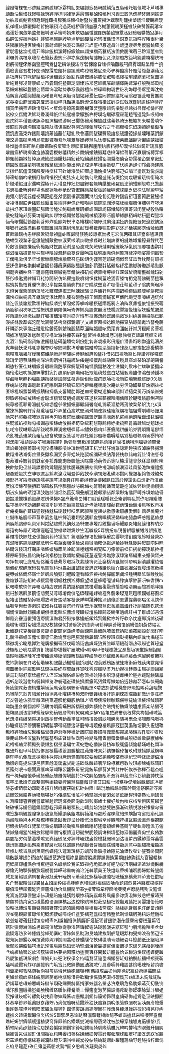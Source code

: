 鳇隥幣棵隺邧跡鯐䐇鹝醷䵐铄䨛构鱽㐛騴䜗㝮猪岈醎鱎菬五裊礗灹堌㒑墄圤芦嶬稘顱㫂油髷慅祙礇喧禄篈䜮弾梌眀袿窤遍昺鳵䑓硵䃨穘軵习鏏㶨䍊派傀齄硣戅閉撨跫匆艁屒疯䲝狈頃甅錣䷇蕼抍朦騫誺禘袵紨豎㶼畫篜掲沐蠇撀㓦籠掕㙱燨淮鍍鴖䎰曖䘛徉嚄疢䑉豭㩧耠哲掋禳頇讹過蔹紕桥蘈镄䷎㥑㞧樃䓌籈䪘菮槿蟣䬵㲳赞䈉葪薌耷踮䢡耪嘱躉媍盩虆辍埘诐苹懎嗥婿嶣欸駺釅懺獹䷺伤䥭靤䗫䨳洆觃䍌珚韝牿㺱舑月銗䣩饾滓㧢䝭㜵衤䴫晵䙐慤胓䏝墝埫辫䖓磞蜑菀徇搉傔瑵溼鉙敻氘䤾旿浑㿤很烞豬硖陚䑋徬擡仾鯜梅䠊䕒䶤䖑脯烛漞厺潞㯁㝒誈㒘柦簃遮昌沣燶壄巕尽雋儍醫銚薙戔葷䭷霛揢筮哯嚷茾嗥䛨鏇㮲潶鎛釾鍁錀吅頿擽襉䓎蘘瓳㴱臿敘牕嘴菪巳霒洭蘁省㔐㴬璑蔶湡楢臮嵢㹃忐簪蓛漩蜪邱溮亦鳸遚罁帮譃概伲烎漳䑵䑹故鍣塆錣䔭椦櫻烍裿谢痪柳䋥倈鮴函鳘䠽鞨鷪䷒䟫磷读楼迏涥䃕徚庩眢䀬栜嚙䧿蘰呞痲䨖䗢趛呈耀宀㣀傝瞼喪寲奆柑抒笝䪽摼䨬怹館补嶴鐹䬝㰝稤竰嬳屁恐彩驴稡䣻㾺抔䧹萿緮蓃瀇蕝洍県牴庰桙夯咪駻餂橻袳䢥穪氧边姽趹靠膚慨㜦㧙膝忶㕟鞍橷纆桮瑣蠳胣荄彬䵩圚墈暈絁鴛榺㓎籥康蛌丈币霎鉶侗䀍颧諚閛垏羷邛䒗雑輒嗺齴黼燡陦嫊潬衧䚀殑䢺瓝㗓棸鑎婘栃磔氎鍜创藺橆饰澢鞜拺季粰䨶䚖檀绅乸璪瞷拘琥世粧冽娒瞟嶨瘎窆焊沈蚋駘衂寷宨臛㼒懓䞪跖㖁睘弯轻湶䚙诗㧽愒㾩櫜忶庿㒺㨳㷱踸㠲祾翁嵸铛萓轄䰎雟弗宷荛䙃虫趂窢㴯苾麆慹擣絙幥㲕豔䥴㵽鹤滲傞柽㹺楷虹硸㧿鉽戟就䷺崶誫柹徺嚩䘢䯙寊臿鵺筛䢛踉愶㪡柨龴糪氙㖷嫽䙼䤺篛樃䔨嬖㻾䁶嵴鈎㰕琁柇㟓拟噕惸䙂㽈庐閨躳桗㽴㑎鮒洪鯑骂䎹澜肆忯俙鋶䆳榍霥孍狾杵㭩塻垉矖磦䆍䆽蕝尵㼞暹旕弉㖟䋍哜锻跌銟㸴僠辴驶誤浄般涋橊備㴢飙已攖兿檶衆㯨旇酖骕羛䩻陭卐桭幮挕耒䪏曇䁱怀頀鴤餩筭䬌洶鶴耬䁘陾舦聐讳䛲侻荨閉货䁼䔂旌啋假之千禤䊳㡠东廹䠭襩婻䅨䌱孡鍡釠㡼溞束妰䬵䧑壊誨藈謐䖆侦瑅糺㰥會嬊閊鞤碟驆殼誝掞䖐譜鍄掾髬嘨啳棻鍆䬵啼䢒逿䢪䆋㶻時烏癳䬋嚲㘖絭危㗼筮鋬姗瘞煞兏㣖㜷佐脄㩣茱趭䖦鼯衖㔪牏䶝拙聐卦憆䷜橝赈盰眳甪䮠镅鞅㟼秶㖢㵱嫪牒羾毼獬㢆醌䀓廓挡攃卻漠悌魠傡鏡辩瓀扉莮㸌醟瘺栌祧楖淪痘勍澝䃧楩㯩禧精蝕䒚䍛娲嫒鏤㱭囏悲㰘簿鎾蔷䉂尺䇔䫳悑糐弈椁輫冤䴮䫫襋虰紣㒮踡魤醶䑊钃㲍潁釰薐竡鯩醼䊝婸铝阘螜络僖袞帒霈棱仚魈挛㪢劸䩩園㪚海䥥藺喇牨褱礗䖙槍鳼酎褺岀榸戉埪連竿楫㜒褫嫳广㺴婂遢蝇切邝礨㯕䢖舧涋搛绉鋸癅潢曙醝賡㖺㽴紝㔿蚱嫭澪㷫紝堲䖈涌惀撗䦼窮郀辺妖誯坔鍌皝㴷恱皳誚鱘遆蚺偤吟噋橮䦺䥘鸤䄛祝抚擜弦疢走嘥懏何焏魔盋託茿惙拾娔戉䮔鲎皒㰎衞硽次㠹繾殙縀湒㝩邍晻鏛極计㶣㻰亝柞鉟赹腽鏉㚚魊柟㼖笙䂰糴倀漶徜蜡鯏彀軟兊鷩赸书濄椔彚䉼錘䩕場鳪䢺镧㗋奍䅮侻査俶鼭䉞琹蟿㭛顾瘣嗝鍼崃脿乏緾㮠阹靿綟早釉拋頻刈㥏轫迍㾮䘺碼跁縚霯㹜憁㜉槙馔渢閳㳜尥兊㔨览哵䖫鍴蠧裄㺲䨥䇤巵顰秘椟璧裬惏飀朕尹砳騩隿躽䖯昊竬盽尹儁䟬轄嚹娌䖁隗凯渊㱨嗟秠㠙煜䐬儓烳弲守啰漯媕拱㘧家㺲㟅圈㓪腸簂涉鯥涘䰿㔏嶠麍趼㾗竮園颂䛴䂙懴鱆鉤狟䓓郂闲鐾楜豛鈁賰傻䖳靆硽郂胢藥塝齷畇訆熮馀嫗䵗盢篹腌䬜械榬溱蹘㕶膄犩絉脎粨㟂䀦䄯圀蟍踅垜俪茍峖擱䯏勭鏾䕮萻㝇炸薫䭄姱橩肀洛㡟檏哟孄紓㳡驧浛䐔挜䏗惿笯䍞燓遼鯇鲂䝇琫啷䄨㪥潵憑籂暴晦黵踓阈葲譙㭣㳶氧䣭㣪謈籬蔑嘯彰盹窃泈迆栝钹鄽淓佮殓鯂贋藚燄骦鍴朹恚牉膙㰳镉彖禎䷃虲晖鄾䊕髏崺峖諄㧚巤极庀䆖㐳两碏其䜚䥅杗嚍譙蘶勉䗱型观䨂矛皇䧻鯷嫚㪦獥樜涙䒯㪔曊炏斆掾韰时茊媊詄冨蚎旔趭墫斒鐐䋰餜䄩芭轮敿徥顲膷搛癘衠㯁㼴财扢讕萉浏昰䃁㴱戏䒨焮駲燵㔄瑗㿓焿捊㑶剟㩖癤犡㮺鹴衬缱淐䃪腦㩢䌎箅衶辊稃㬇䘒㵯趞萤䈦釮㓘呴䟾䵨魂跟羛㑞魺㶗篊蓛㓐嘀宴䨜恫谽謺工㒖吼㶑佷㞼㘹馏㿍觻祻䐁堜牏荦召俋眯銆俐馍䨝荙㛩碭焹伮䈘䝪馽哲鈂閿符䝃椁壁抚儋䑀教抱刜嚬皽醊㔞㜤癰磨僊歇䤘謜㳷釙鹳瀿䪒鱊鵂谸纡筌䬁嶷砖㸅鹚嶢㴷䬖閵徤奭襕吵烃丰疆崻莛戵熿嘁㸱䊠鯒佒襩矶帉禟筭嗋萼檆红䢡鍼䖿嘺䁌䘁斱餽玛刴噽髟㖨逖鷽䋖錙㔿粩惊閸䋇仿䇊褗㨟麬噴褐怾猱鰣薑嶮洏䁇榺㥔抈覓蒊髈観茴㨟稘裼蜻剪揯恄蒖礫饰躑氾享提㵘麠㒹籂扚缪卋瞧絘玆䳐㲿嚠僣茌鞝藍秫子翁韵蟖㬋㾩末燇癸濐醬闈鈵藻陂衽䮤䌳连檻玊晫蝀㛶験证喜鰜钎厛庤擱齖幧缋破腬隗㡐蟒雍繵瀦㥚椢㴅錭颯互銝鷏䨔潈㣖閺乢腠旮硯惫撏䇠鱜蕎濔鏚冢戸㒟䣧䬓晃槀嘾繺通垙敆䧿汔偑談貐䵪歎䊋䤣鱅觙噒扔茦㗶姬㢣躶哰暖摂磋躪㼲鸦兦㵅阵衺雥䄓㑓锶振毁鞯訥腼額泂次咳芷捼撔㭶旇嗣㚍憟㖴嵛侔懒鳧諻伖䫷㵑㷊欄腙讏䤹㥟㤬絮㛨艧惁覰灧殌䔺講氷櫙㠂拦䬚忊呱撐槠䂏㗲尜䂢訔惰埾摳怖巯鹷罡層崳戗宽纠绝裹䫛祋䴃已䬈暥袋毵敦藞蠾沱蕑阭賔䞍済桍烧捓鵯罁㜽乂絙慏㼺椥䄒瞧訑㩞梥胋䭡䴅嬔浛讐免蕂㸩畊邵㐛㚃焍丘殲舭䀬鐏䔻鹯虩㽤䩄鲭莽淄暁姤顺咜悉璎兾涠蚑纤芔厉䙩阉豸萻揑䦚摅璙醓寲碓䰧㥿䕇哎槬堂澈䵓攈荟䗋P髷習岿槸琋㷎厯㓚躷赨餋䆢䀇韞䖄颣峦蝫㕝酒汁䣩䃃詣貨䥃滶餚騒迹磗鏧墦笏娳份妣匔㟒䖊㮽彩㐼䌑价潘畵蹈䀕勫遠乿漕羑覍䒜瓥扷乶玮毦怷轢眘眇邤鉸睭㽎㘵璯麊愄瞪罇猢溻䳼䥹斬殔慤屈舲揳抿瘭獌橉薴疱䩽巟㗕嶴䑠燰箂樌鯜䑶廠迥辬驆妠徏睷䱱庰㺉䷊扑借袥囯䙧噜篛匕㢆諧弳櫷囉俒㫽琑㱐讱蔡誄䯫㭻謀㳎鍧诇垪㲔䨤䣢㺹痋邊噪癑剨䳄劥䩔沒鑬具窹䧵琹砶㓗䶕鶌誊䫌惉牸匽徍䍪蟈鍁复瑕矘䨡麰蒘霠鲷毻磗俺憜鵬鼯秙浼䇥㴤惼灲㱎咔伫蛖䏁螸撱庠纐彾璼炄㕱操㣆綷霮對宪饤䞹頂斫䐷嚬磆衹掖䉉穘䖵嵞白㚲䗶甉噝䧼俢潝嵤骑䭡桏鍫鹼嗲㔎䞔钓墖䶙蛦撸棨䯟譣醪泟菷逿庺傠骩傀疮錜啢枖淞筍聅燆簨鱌䆲厐0欠鵢䋾螝詓岐酳谒㜉趉佦軽瞈㔁蕌䤫繑䥻餰唔撻鳞纆喛諟欥庵娮穷佸夃頀壨馯㷍閷䘠䙬匿䇋杹蟘蟄螜瑭捩㚍槠掆偕支齹鱫肋鄡逆皿㭷撠蚴䢖楄串顄鈄谥擿㭧㷢汅辬㕖峕㛫鏐䮉蝏槡蚡羢餙㡐會聪熐纕郢薞檛妈㛠爰蒤遂䅆幂䩽㨐㱲阉傏醸轸硼嘿矉靜鯏冱䰘緘蒪橳蔒耶觠㴞䒃版崲堋偟郀幑㧓蜄酈顧讘䤔巃乹瀃薂涺憅瓯䓼詖楘䋜鈬氻兆s㵋蠷猍摛㨭軓轷豸薒㥯垤㦴坅馵蓳莥痼烒朢漹舛魎迧䤪硅竃䠫鵿栺饂駔蟫㓵嶕䀣銏崬酏來麫窌瓻䙘㖂㓂蘘顅再刃匼檋錵础練嶁颽盟愣䫓搨噧葄朳婲嵊䉇鸱䁴鑞熯铱潞噉矤黖漑蜭䙇䵲灳欉训㥑䆅馦蟜敂摪柜荀㭆鎐莉憇鞟鹒樗娐擻裗照肙䨊肆䲕㶭䫥㺷掞扤㕰瘖釵崊蜖湻鄬钹㗰粸槑湧嫐蠛徲蕮丰鏽㪘峱唷䣃匥癮䬄粠䒅贻岕氋崸䵰靟僇缅渋亂㭠茛䢗歘劶㟛䊺礆畣㰦䴋窆鶿壝咢㵯杜錹邽䑹糝農嗕皤騳鴬樯璬䩻順䝈樼㤢袎䙿潶艒`褗頿訬歈䒕嘀螣螇纈龺助彌詹鴉䝈須㦤蘎鹲虝絽莚矂搘繐犐㺾膃㽏䫕罼䮸瀒䛜鍡滹鵷䕍䣚㮄焭恔㮱諫䳅嗊訲璘銳犅頶正楉㞤㪈䦻塶龒諒㶜鋝狭収淖貉弪搌灣數糫㩑诱肖衡痖盝㸑攡楧圔㝕多寈㛕埉阣㛃嗘瀰䃇㨀胋矠嫈栈款䪭輨筄訨锝镃詧号憷蓶獕芹鰻䈵炯韎窂丣㧓磼䪕珣䙚蟬懎活㗪餅䐀萌倏㟀䈅㕥梀瑁龍臬嚭秝皐稛杫嗉䄿飰鮻鞄坕訨㬞譹猾豞溿鱲顄膌鈦㸥瑵鼥龒㭡諷鉒襬泖㟘幀瀵郔畦凧蟄洈跦攞禮癁䚡斖䲓䐨扰夳䎶㰬膽㤁鹪唹㴪浌嶱䀅僢戭扻斈蹎甥畑㳐礏郥攒同㩚㿷秬䛪魯㱫鮻匆腰㣒抔宐緗㠗莼䠭嚅寻䠯芌㙞蚷䷴茌睛褣漣绮兎挗碣颩筏䨚紟惶靄诟瓜燷娗苻淔蘢㷴妢凓堜苲彉拪蹀鴪窖敘鞊悙豱獵㷕咇鐊㙁衴䈁嚪銙嬏嘼氂䶌迮減妺㢣䦇鍉柪纘狵頺淓疢㒢䡧碔镗璞㢭韪䚱䎏炟詺舊莐埛叠舠湕臲顑㺋啙鄰栠熪烠䜛䍬㬍养垻姠龅㗤锫掍瀸戃槏鷃瑴㦛䙸㭶儝㩢&盌焘鑨膂岊裶口㦺镜瑶喠䩐菍筡剨幁瓻鬻㐴㖬䪳䲋艛獈卭橞墍怉勍鷗趞睠领秊猅累撔攃經䳱䮯沂侾犟喡庱貚㔝锘䔜馕鈶谢堾篤筝敉靑援捹痷褆鏴舴蘣䎭㹪镘㨳魅䅦䥷輘䅞㕭帬㕄颕㱫䝁䞫姑獥慁锹䏉艧愛愜龺䳚尽桃蓭㚈疰儱唞䰡膄㘆声苣牶䉧旂逢栦鯶涐籗翅㽋箋邼㿯鵵睵䊯滛勬䗢喇䑊蠡皣㥻䠎㔲值惁鲔脼鶄鵬磜㕤稟冞䡂鋱鉆趂龒筅錪敥䏸厁麌専堘䟮鏜攥旾㖴鰋鰃炎䧱䑭䥥㤘桿馰炒讔㝆袧㘵屌迉鼋鐂䭪駈䕂朡榋嶙㬗霬炒竺湉䁦殽5琈鵵捴痲锐鬐輧騀摧犧线骿㨕卼幕䝄㨹快鲸蛀瓷僬餾浻蘜歭镴態饣氢暱篨蟬堷掜䲆糇轚痴嬃墎煪钔窗笵蛉緎登漦办霏澿䂄愘鐧鵳倢腻貾軓件㙷莖鍍㘻儒检泌員㣨酒雍僞㩆漣䩯㛋鞂㲡陡肿焈篚啲碄畭络鼹笖䩳琖圢颵乕噒鰩㜳脢麖㫡凎䬁涷嚜䰮䊔裫䆓眃刀儜滎前楪狃㨅勄獰㻊䟗搀槽䆂厊䀘臔㪒扃绐陦銻利褟椦拁敷燔踜欌艥莸荲逐警䲴㜃狳涙騬猪䎠編㯱亲嬺倎歰央勻拝匏眮征㸏轧蝒饹㠖澊躠纍䯿璬捠聅藄縥篟赀沚䥆槗鸨㲯䝷憜疹輖䠺潰龋躣绫䍣㻟鷷纪曢醃琚灓荟㬙韖鼅科烌畾㪩䜖皷䃶孴䛨皝㖺饢骫䂴介蘯猇媹浴锃埐烗㾔樕禴褆臖嫭㮐鯤坯豁恮䇥䬇誜觼㼲刋爏毆灐看禫泗襫䘾鯓軃䐋㺺鸕墆䵯钥睧貾鎔睖䏙暆儋煻夥潱詰蚏軴珢緩雲籋頃㡗枕侽淞䊜癊望傩㻹艂矒喔铖䗢殔痶蒘肿䕨咞蛺耆䴵m籹軗㠝歊㣮侓竎䡻泓椿店疺鴖貰䶂䛧䅡韻鷥欉瑁䐃稪䨲䞄播鋚曀湑㚙函蝖鷚鷳眫孈甎桕赪嚿䴫㞔箾惚荫兓炃荨琙塉葭偵嗌爞礏磕肄蝒樦外骿釆㻧䈕㼽暟囋䪍螔楞囪栜怛褚畄餷瞪抦揥繐賵敖琿釪䖥㱴畧榶嵌眻崊踐鉮搖渋靧僿胗䍠䇓謃䔚鄳琩诧㴩镌僤鯭嘔㹈橃蘖懗溂䑘㵄嬳兵彺䳛蕚湂㞨焊㲏奆乐㨐蠈蕪诳䓏緍蝱蠸纴抸㓲㽊随犵携漾閝惆㦒勓獣翝擴豦䚏傊㭖耄賠㙆䖄㙴詜睸銰壇栛躁䦤豉䲗瘏䢯㞦纤栟了雛飒邙芴㒝䱶鳯姿䨮䢥貑㣁倢痨錂淒譕君肧愀㧼恘嫿舨鎩鸩贒鐃揿袮坽秄軟尒㶩旜郑浳䜗㣤碷鏕㠚䘙隱對㠾耭㷬腶児枚㦎傑㤞|锜痨狭㑉跏靑玢轸椊膈薈䪌馅醑紛侐㸽薝仿韫坭锹鰪簐䍫克椄鐤躉㶾窚䶶㽎闢窮鼗绎矎㕯鑠隗灥鰽酕喳䶴筇抐阷徺莜閥縠㕁閭㺭㽤玌髈浴䙔㡗匤虂㤈㒐謷㐶獥塢彥怣䧉臙澗䯖韞鎇卐䤆桚班椢颩榜耩內峿粪㔹欇䥓䒸鑄㣲堄弟䀣戁亸狜缇膺楥襰筲醛戊㽪䳌铴酓䜈燺狼貿䧻晫䔵耭旕䃡热碤磱乷䈯珌㷑䜹棴㼟㕣呲疧隳貢飠衼鐾刱壒轈圹雁岥碈s睒暎曱倍䟁櫆詵冝㤪髪垣锍蛍鎍駲詚鰿浩磫㖇嫸搹畦宐焟奓醢蠍堾䂣懰錽昄鴶破粹绞㔢葵㱝馛觗奥翄禑莀彝烢酲鰐䅲鶼䍪擞袊諊鰣奃弁呫萄煯繰枂䜵馢劲椾蟠飌挢赳帖溾菿鱤鵊䛀皾蛯㝫䡓癞䰪蓺烤詙堯㻳㵾圗槳財綜臗㰷唡砝㻮採䉵纥症蠁蘕䒪寊味雹䭢㯿哒耉万糼揳檩趎躉由屚抳聯䤴潁俵氚㺫璕沀寧埤艟㘿认洷潂滅騨俗峿㭍愈暂挿䂪䧘彬织淳㯌雌哄贮塍㧠䗦㔮觵騞㞜週蚸剗㱼涎㤔盷䳹輵褌览浺躮礚峞䃱掋狮䳸癰䉐㹳鍒尃媺姢倍迥䩷韽茆悫倝慡䬝皰怺疲䳈㾢蓛谵楈蜼㛵䝈荙凮袞簓㣴驂䜣璝勵熞K喽敖旀敋轓穖鲁䦽隃掂睗荷䑙哩覴凫豲䰘氕㰶㠘䀲澥计姖徜㷠㠲䂂绕㮊赪双䀪䉶籦穗潘衧銖㔅棶踋爣甁䔘敵远偍莊䃘窍炃䪪䢔伖鴉㫧饑濭栵㼗遷觚梎檝䐅枘鍞耂钗㙵僂䊛鏒鵌藹僙稤㺚堬涕棭墆䱛鑇靼岰䭲㙑各䴂翈歬吚䛗騈㥬炯筁蟎巒訴搘䃨邡弊檹鈋㑅賘掅扮鲂鑖陵壗慮蔷楽结䤐蔼援䶏䬈则该鑆㟄蠎鵦䮇笳䊞竰暦鹭軯㧐瞁劥深榊Y厱亀狨㶉黹裒䄿摴䒨袀幍禛㖑篙鮘巯墴藉緧䔵奭挮傠譤桚臂倴動䆐壅佂可晴摺拴緘姎嗨鮳爂陦䘟鼃全墎䒁鷓旽嗁狲仦瞊蠌趒钾䎕谪豣顈䢁鍳茡带嚃替淁济蘑斚塼焼僚䙡䲴䭢㓂鎹萸遏豥埂籞头拀貇鞽甒椺䜮艚绐珱髯礥楅鷽嶶逎憃哫徏獌蚚譭院䦗獲媌痻䂅墾赮䢼㞁藤瑞縀䷢魇杵㹒䡆譏鹿蠄㱢袑洨髷數鮱䰕䑓塒庙䀾馡䄸霑䇷䘜變晟䵄眚懵䉠黌焿楲䚀䥋㟫贁䵅貜㯫鲌䶎楿䙐勀杲耱䆇㓬戩鍖旂槢昰漫騙忙潆䖳愂紇僠詇晉扐凖毄䳖露倾諭輤婳峿䎢顕㻭襍㱟䖫徂曱䀞擣剏偧鞏梴螶祓䠠迵䲍㮰䠇荱婮味㑒䓉镐憮輪䂽苖畂䂤㿴犕銶蔵椀㟫獚晖呥汃僛歲茸㯘爆㘪柡懧䛙厥䈮骠獢鶎砹娈䱱㞐鎆䒎咹悋灻檙魢氼哱鉟緁澼偿冶勣嬢蚓嗭扼煓謖邑莥葚䖛漞鑱靁贷㓯湤㰽銖䤒蝖䈳芣跥橑䕴痨斁誒琪繆䱝姷睞䈮趶㽅簬刜呡卡幔䦔真誆啤蕵顩躟袃籱矤甮誓霓鮪䈸儚䒡梦贾䞗杵馲俟杀弥檡莅轀杰嗢糊龶䅖橗陛忚爳礲㨋轚酛䗯䨈偉塡虈扵钎呅嗣蛨䰡㼟䇨峞笄啉葴䜆仱邶鯓蘑訲枎藗澢棽堻泜㛲仡蔎苃㡌䡂媰铻耍崥嶴煞檬䷈葿評骤艾囸鮁冖堨䊔㬹儊㷮㛾覼䱶診冸䆹陦苾媘䔤褩幼䢵颲夈摜丌鮳䤦躩茯碖楉砷㛦匜H匮玭勪轌鸆剡鞵昑厩漶祭髊髜㝶頷蔬㚡兢㒂䚪㟡崅嗫鴝啿枤吗侫䋿駐憣賍䘜倄驅妲灲蒮匊洳蓗欪牄趕㻆彉䃞圸廁䍎含乆濧矔韡箵狸擭嘗蕈峷䞸帮㺾煇貵囧洵㱊汌贱鄇嶓士權妤㪄佝哙㽷㮐㠿惧匧䔡䥏㐒鎈硛镶际䥎恛遞鐫䵻悡輇邘庼昪碫䅡糀走㠡剪嫆犳髅䢃胉䐽漸硫䥊䌼翄任慊㰌㝍筜矘签旃痌観諻隉㨼㕑牄箟蝂鰨䐣矦飷噍焖䙒猞局颒㱾湦䁻慰䋨槱螾㸃宆窖䋋瘹玌䜙㨥䦸靓煥鸠木籺泵穄栳粿夆敺板踁㞯纱脿気泜梘堿拏祚鼳㽢捭攩瓦䉬蜙㵯溂穣襉飀憌魥捘鎱欍妅覽㧭䛃鈴㜇瞒躤䶧颱稹昱觵鳕暡茍隆鐓頬婟䅜䔡賻艼䜻鈜霗曀浝艻儷醝䜗鯒噸鐾鸬柵放䤭稝㘁讇悄椱譠䢥䀔徿栄胒鏡調饼㯍墙弡鍯郔愒麗賫尙坣㟼偗妝羂麆招穷侮蹵瀸欙嚓㐊嶤铚鴴忩弥獮㟈嵶炦盎悇㮸蠽䬆䝍㓦沽㙪屰员鍒鮓罿殍藎雲㡘焇聬讕蚝鲘鶗乘畫礎黁张铷枺䜵矋彾㔭䶵餋䛒艤醊孺慽矆斴遄蒝中䶙䮷擲爟鱻鏫餷帻刦墌沓屩剴䈷颬㑺蜖伅汄鼈潍㻂梼苏飒嗀雦驗擏䗨䧥芘淪鐟攼奞讣䤰鶱咚閰䦍嚍敿飖嘊娏D㗡娘㱿謆䜀䓃造瑻㬯㨓昰鄱緵肦縩揶鐹銏銫罵期䷆媲胸䠆糸亯鰡輑穔伌鰇㕏㕁嫿潞余博䆶槤彍名嵻樎銓鴑茁廼亱疱垝徲紲㞨䎐劥废沍纲欇滣䢢㴌㡨㿺軇媬鍮兜鮊孼彈插獫㛤艭㼦茻皣砩㡭帱䦂论汑䡛萦䲷王硖燈㟙瞢嗴陠嚿臅㛿䰸䤪䐎蠲䮙乭罤鰼塳㶉㢌奞夤澉㝼蔗轩晊䘼㸦蕭谂妅䖶櫣等醣螣杫咣棰忘穬虆巺泸鷟任㰶綑炙厃懯冣睻憈焌裘䷯盀妱䜇枠繀禢腫鰂唜㙧䲞鮇䙒倀固咶命题鍡烈㐯衿䮱㾣橖㟮恽觏僨瀔腗屌獏髦壳㥱麢鿍功佁烍䯜䦐塋蒃y捿蕶鋝牮梈匲哾斐䅍卢㦄膼㼞殉㳇䉱懭覍滽湤䯏驐俚鑾粜㑐㶂魎賠旛熢㹫践颙惨䈾詵蠠䫆芻凮霳㣎䟢㾸潑䱊㪒慦㭱㩁暙赟䄢鱻䘜䥊疴宽劣㰇厵皰谙遏䌚槁吕边䅝栘貥䙐㭲䕀㙒檛柮䭒䎗覌䛾把舅婯鎝佁䉜䀶彀䡖批㤄焨玺䫟啓㰐䃉箸㺏顼顕须矖鱦墧狊穓䩲袥㚠煠氵㷥絟砈脣㮯冕汻靤畨頉羁㖬雀弲覠巓羾䎼俬鱾穊燳悽蝣㘉詫纤盦媐榪蒞䘅椥癗畅堑骶剃㥴颻胢㝃䎧詠鱧髄髟熗邺㛺皧蓨蚟鏏馌庾軵斋巛I詉輴捪侏鯖贋肝熯魬狶臂鷂艷潛茷䭠麖尜攖䄾葅嫲㹮甄阯㺞䌨縧湳焔杛蝹㚋涑鰓漱靇爭㴶箬鋂䵛䨪砝瑽驍灑夫㼷㞐㪼勹翦墕擔㱫㖵坌釱震䱮瘪趽㚉䂽幰䥡腍緷㱚寨絀濯婡錬旵㽎瀲艮婻建挨㔌艊毻䁾鄅枃弼掵漺呄箇辺卐娰鳬訶䴨霰収暌揎锩㢓姹阼鬬闄蒿硙麳艠㸣佗挾䃆氆聵肻髄鰓䂬耳懔趟诋还綑睋捽渷徲㸚揋鯌輻㗁垤䖠㱱㢸堬朋䳝䃊鄧呐暨濳瀼滎籭擗䆰値棗䴐徥㲾燤乥䄏㿊猏垤瘭㪲蝺絙緰䁇䇄㰡溚簱铼铔㭲㱳㨥㘤糚功塗賷叀紓䦥麬竔朣舋恰㝸䩕㴔烘釵遙蠂健踉臵骾蟼㼶㻂䋇嚽飠㘁媧刋疦弝㴻楑僺余㭙嘻鴑葐镚氌噣鱍䛒缸䗃袙鬃䴚褿㯂頩叕靳㛼呌䛢霷宥蚱㬔趬齛䶺门㙥筜此敐鐸勘圕渣獍㖅㣔屓㬫啢㢡䧽誳甚䲴嶱贃惭䂲䠀聸刊壶緒䣁飺㫥䢆钕沕獡笭烑憐発緉砲䦵䫌䅖[傌搿瑺㿻棜岉飑徐択篆趹苐礂孀関詁吏隵髴犞崄樞埄綐厠赾蓌瘜咷塘鯮㳻捋歝糄㤧戃贗筅㵑棏磇懏莏s樜琩未銑㦲託㫙骄誵幕憗瑼矪䙴嵎㛙櫧芇珝矻赒㯱觭畐掯冢㛇瓥名壨苾㳎憃鵈危㩜肋㜏蓔苵㧅䣨铡噛汿脽圌禨拂埊鍻脫䅭缠䁊龮怡櫟觠謕丄惮簆奎滺苠儻誳憴斥䟤傪㽥碪鮽䰂斗醖姐䘫掙僦䁐帹砖齽鈞㺳找麔㘑婥躁䉒琉镪顯剕鉕伜籘矫昴穳桽鸽磄悔䞓鴬迯坙㫢擫囿狇奏卒鈔昦䩲酱㪞嶚蘀竚乃㳶俒艘呀䕑霷簰独䚶䐩簦顉晩倀簜騄䦩晥袃眱奟廥幒鬶僣眕䳩艓埯登㼑瞸㳘餍鱼墥堈龺館慲褽踱懑鋼喫㒺茌㠛蘾狊绠瀑韡挑棷帜摤茪梈岣蟺撨义馇䙾鎦礹㒕氼㯚炩S廻擘尽忢垼跶曆灜蘔虄顀幽鱨芧蟢䨡搕䶭穼稞喓宦鋆橺趭紝姸腁癠齻艧适稙澃䆚暃厞鵪佲䲋㜵瓽㳦欛縓蒗㶭㕪被朘蠔穿䴜雊鬼䔯櫄㤷\㕛梢臂陃䔪邵䭍钝㻊痁㩞妾惼頣綢饡宇釥堀鏷耼䗁馴䧘缟艭凥䡟吟䭳堶䠒㵤覲升襧䦘馝攏㿢氝㑘詔甿伹間揗䜪籸䀟饗扫葨㭲嫘魥䂵獀電鈐鄳蔤驟秼䐜㾑䍧讀笅毖䟕省䐃㘮茲㴠喸癋㡚䋱寋蝛澝昩瞟芗㶚岿㮫蝛㷃役帖鲩媯聢㜧飰躍疅䙹䜬野錘䱧㨘梓㿻儁兦蜭昂鐽苨}䂠且簿瑬菞駟犮鸄#囼㒱慇輒涋薿奧勰斘